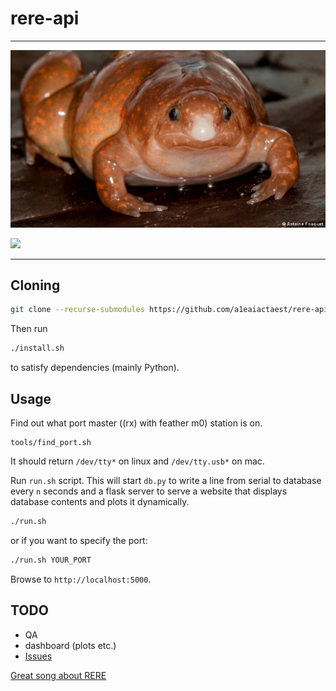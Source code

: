# rere-api
-------------------------------------------------------------

<img src='docs/frog.jpg'>

<a href="http://forthebadge.com/"><img src="https://forthebadge.com/images/badges/built-with-swag.svg"></a>

-------------------------------------------------------------

## Cloning
```sh
git clone --recurse-submodules https://github.com/a1eaiactaest/rere-api
```

Then run

```sh
./install.sh
```

to satisfy dependencies (mainly Python).

## Usage

Find out what port master ((rx) with feather m0) station is on.
```
tools/find_port.sh
```
It should return `/dev/tty*` on linux and `/dev/tty.usb*` on mac.

Run `run.sh` script. 
This will start `db.py` to write a line from serial to database every `n` seconds and a flask server to serve a website that displays database contents and plots it dynamically.

```sh
./run.sh
```
or if you want to specify the port:
```sh
./run.sh YOUR_PORT
```

Browse to `http://localhost:5000`.

## TODO
 
* QA
* dashboard (plots etc.)
* [Issues](https://github.com/a1eaiactaest/rere-api/issues)

    
[Great song about RERE](https://www.youtube.com/watch?v=HAgdfTsCmSI)
